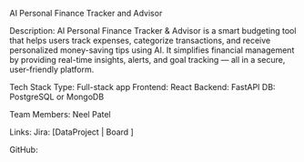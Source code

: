 AI Personal Finance Tracker and Advisor

Description:
AI Personal Finance Tracker & Advisor is a smart budgeting tool that helps users track expenses, categorize transactions, and receive personalized money-saving tips using AI. It simplifies financial management by providing real-time insights, alerts, and goal tracking — all in a secure, user-friendly platform.

Tech Stack
Type: Full-stack app 
Frontend: React
Backend: FastAPI
DB: PostgreSQL or MongoDB

Team Members:
Neel Patel

Links:
Jira: [DataProject | Board ]

GitHub: 

 
